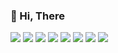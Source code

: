 ### 👋 Hi, There
<a><img src="https://img.shields.io/badge/JAVA-DA291C?style=for-the-badge&logo=Java&logoColor=FFFFFF"/></a>
<img src="https://img.shields.io/badge/JavaScript-FFDF6F?style=for-the-badge&logo=JavaScript&logoColor=000000"/>
<img src="https://img.shields.io/badge/SpringBoot-6DB33F?style=for-the-badge&logo=SpringBoot&logoColor=FFFFFF"/>
<img src="https://img.shields.io/badge/Spring-6DB33F?style=for-the-badge&logo=Spring&logoColor=FFFFFF"/>
<img src="https://img.shields.io/badge/SpringSecurity-6DB33F?style=for-the-badge&logo=SpringSecurity&logoColor=FFFFFF"/>
<img src="https://img.shields.io/badge/React-61DAFB?style=for-the-badge&logo=React&logoColor=000000"/>
<img src="https://img.shields.io/badge/MariaDB-003545?style=for-the-badge&logo=MariaDB&logoColor=FFFFFF"/>
<img src="https://img.shields.io/badge/Sourcetree-0052CC?style=for-the-badge&logo=Sourcetree&logoColor=FFFFFF"/>

<!--
**sonbuwon/sonbuwon** is a ✨ _special_ ✨ repository because its `README.md` (this file) appears on your GitHub profile.

Here are some ideas to get you started:

- 🔭 I’m currently working on ...
- 🌱 I’m currently learning ...
- 👯 I’m looking to collaborate on ...
- 🤔 I’m looking for help with ...
- 💬 Ask me about ...
- 📫 How to reach me: ...
- 😄 Pronouns: ...
- ⚡ Fun fact: ...
-->
